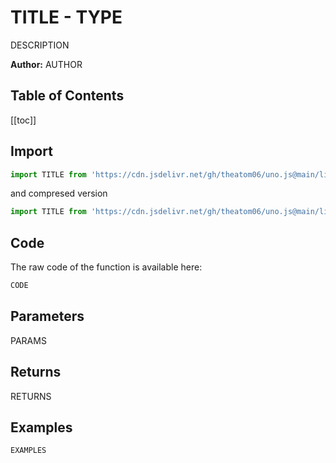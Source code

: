 # TITLE - TYPE
DESCRIPTION

**Author:** AUTHOR

## Table of Contents
[[toc]]

## Import 

```js
import TITLE from 'https://cdn.jsdelivr.net/gh/theatom06/uno.js@main/lib/TYPE/TITLE.js';
```
and compresed version
```js
import TITLE from 'https://cdn.jsdelivr.net/gh/theatom06/uno.js@main/lib/TYPE/TITLE.min.js';
```

## Code
The raw code of the function is available here:
```js
CODE
```

## Parameters
PARAMS

## Returns
RETURNS

## Examples
```js
EXAMPLES
```